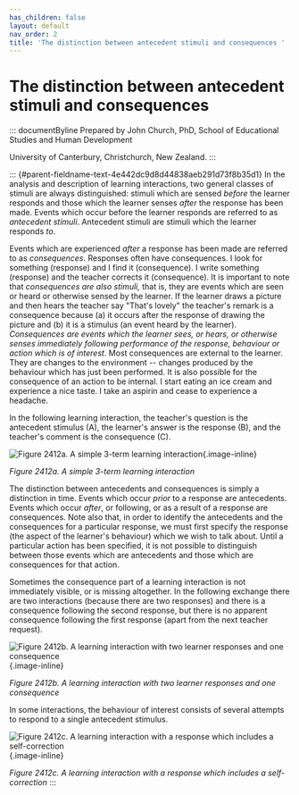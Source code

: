 ```yaml
---
has_children: false
layout: default
nav_order: 2
title: 'The distinction between antecedent stimuli and consequences '
---
```

# The distinction between antecedent stimuli and consequences 


::: documentByline
Prepared by John Church, PhD, School of Educational Studies and Human
Development

University of Canterbury, Christchurch, New Zealand.
:::

::: {#parent-fieldname-text-4e442dc9d8d44838aeb291d73f8b35d1}
In the analysis and description of learning interactions, two general
classes of stimuli are always distinguished: stimuli which are sensed
*before* the learner responds and those which the learner senses *after*
the response has been made. Events which occur before the learner
responds are referred to as *antecedent stimuli*. Antecedent stimuli are
stimuli which the learner responds *to*.

Events which are experienced *after* a response has been made are
referred to as *consequences*. Responses often have consequences. I look
for something (response) and I find it (consequence). I write something
(response) and the teacher corrects it (consequence). It is important to
note that *consequences are also stimuli,* that is, they are events
which are seen or heard or otherwise sensed by the learner. If the
learner draws a picture and then hears the teacher say "That's lovely"
the teacher's remark is a consequence because (a) it occurs after the
response of drawing the picture and (b) it is a stimulus (an event heard
by the learner). *Consequences are events which the learner sees, or
hears, or otherwise senses immediately following performance of the
response, behaviour or action which is of interest*. Most consequences
are external to the learner. They are changes to the environment --
changes produced by the behaviour which has just been performed. It is
also possible for the consequence of an action to be internal. I start
eating an ice cream and experience a nice taste. I take an aspirin and
cease to experience a headache.

In the following learning interaction, the teacher\'s question is the
antecedent stimulus (A), the learner\'s answer is the response (B), and
the teacher\'s comment is the consequence (C).

![Figure 2412a. A simple 3-term learning
interaction](../../../../../../assets/images/TECKSFig2412a.png "Figure 2412a. A simple 3-term learning interaction"){.image-inline}

*Figure 2412a. A simple 3-term learning interaction*

The distinction between antecedents and consequences is simply a
distinction in time. Events which occur *prior* to a response are
antecedents. Events which occur *after*, or following, or as a result of
a response are consequences. Note also that, in order to identify the
antecedents and the consequences for a particular response, we must
first specify the response (the aspect of the learner\'s behaviour)
which we wish to talk about. Until a particular action has been
specified, it is not possible to distinguish between those events which
are antecedents and those which are consequences for that action.

Sometimes the consequence part of a learning interaction is not
immediately visible, or is missing altogether. In the following exchange
there are two interactions (because there are two responses) and there
is a consequence following the second response, but there is no apparent
consequence following the first response (apart from the next teacher
request).

![Figure 2412b. A learning interaction with two learner responses and
one
consequence](../../../../../../assets/images/TECKSFig2412b.png "Figure 2412b. A learning interaction with two learner responses and one consequence"){.image-inline}

*Figure 2412b. A learning interaction with two learner responses and one
consequence*

In some interactions, the behaviour of interest consists of several
attempts to respond to a single antecedent stimulus.

![Figure 2412c. A learning interaction with a response which includes a
self-correction](../../../../../../assets/images/TECKSFig2412c.png "Figure 2412c. A learning interaction with a response which includes a self-correction"){.image-inline}

*Figure 2412c. A learning interaction with a response which includes a
self-correction*
:::
